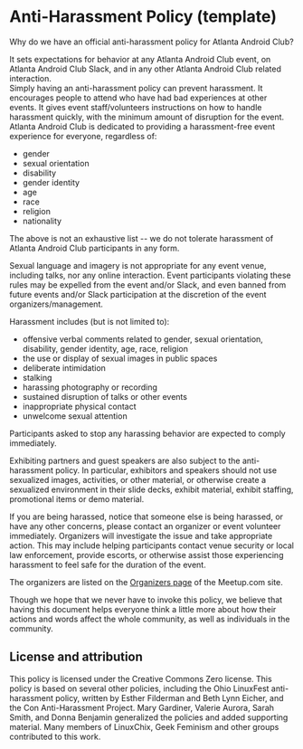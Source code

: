# Anti-Harassment Policy (template)

Why do we have an official anti-harassment policy for Atlanta Android Club?

It sets expectations for behavior at any Atlanta Android Club event, on Atlanta 
Android Club Slack, and in any other Atlanta Android Club related interaction.  
Simply having an anti-harassment policy can prevent harassment.
It encourages people to attend who have had bad experiences at other events.
It gives event staff/volunteers instructions on how to handle harassment quickly, with the minimum amount of disruption for the event.
Atlanta Android Club is dedicated to providing a harassment-free event experience for everyone, regardless of:

* gender
* sexual orientation
* disability
* gender identity
* age
* race
* religion
* nationality

The above is not an exhaustive list -- we do not tolerate harassment of Atlanta 
Android Club participants in any form.

Sexual language and imagery is not appropriate for any event venue, including 
talks, nor any online interaction. Event participants violating these rules may 
be expelled from the event and/or Slack, and even banned from future events 
and/or Slack participation at the discretion of the event organizers/management.

Harassment includes (but is not limited to):

* offensive verbal comments related to gender, sexual orientation, disability, gender identity, age, race, religion
* the use or display of sexual images in public spaces
* deliberate intimidation
* stalking
* harassing photography or recording
* sustained disruption of talks or other events
* inappropriate physical contact
* unwelcome sexual attention

​​​Participants asked to stop any harassing behavior are expected to comply 
immediately.

Exhibiting partners and guest speakers are also subject to the anti-harassment 
policy. In particular, exhibitors and speakers should not use sexualized 
images, activities, or other material, or otherwise create a sexualized 
environment in their slide decks, exhibit material, exhibit staffing, 
promotional items or demo material.

If you are being harassed, notice that someone else is being harassed, or have 
any other concerns, please contact an organizer or event volunteer immediately. 
Organizers will investigate the issue and take appropriate 
action. This may include helping participants contact venue security or local 
law enforcement, provide escorts, or otherwise assist those experiencing 
harassment to feel safe for the duration of the event.

The organizers are listed on the [Organizers page](https://www.meetup.com/Atlanta-Android-Club/members/?op=leaders) of the Meetup.com site.

Though we hope that we never have to invoke this policy, we believe that having 
this document helps everyone think a little more about how their actions and 
words affect the whole community, as well as individuals in the community.

## License and attribution

This policy is licensed under the Creative Commons Zero license. This policy is based on several other policies, including the Ohio LinuxFest anti-harassment policy, written by Esther Filderman and Beth Lynn Eicher, and the Con Anti-Harassment Project. Mary Gardiner, Valerie Aurora, Sarah Smith, and Donna Benjamin generalized the policies and added supporting material. Many members of LinuxChix, Geek Feminism and other groups contributed to this work.

